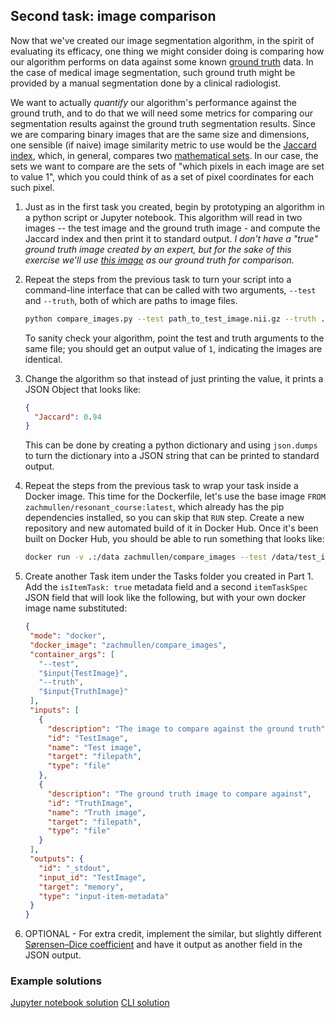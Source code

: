 ## Second task: image comparison

Now that we've created our image segmentation algorithm, in the spirit of evaluating its efficacy, one thing we might consider doing
is comparing how our algorithm performs on data against some known [ground truth](https://en.wikipedia.org/wiki/Ground_truth) data.
In the case of medical image segmentation, such ground truth might be provided by a manual segmentation done by a clinical radiologist.

We want to actually *quantify* our algorithm's performance against the ground truth, and to do that we will need some metrics for
comparing our segmentation results against the ground truth segmentation results. Since we are comparing binary images that are the
same size and dimensions, one sensible (if naive) image similarity metric to use would be the [Jaccard index](https://en.wikipedia.org/wiki/Jaccard_index),
which, in general, compares two [mathematical sets](https://en.wikipedia.org/wiki/Set_(mathematics)). In our case, the sets we want to
compare are the sets of "which pixels in each image are set to value 1", which you could think of as a set of pixel coordinates for
each such pixel.

1. Just as in the first task you created, begin by prototyping an algorithm in a python script or Jupyter notebook. This algorithm
   will read in two images -- the test image and the ground truth image - and compute the Jaccard index and then print it to
   standard output. *I don't have a "true" ground truth image created by an expert, but for the sake of this exercise we'll use
   [this image](http://34.229.214.79/#item/596653014d2d8d0db53d35e0) as our ground truth for comparison.*
   
1. Repeat the steps from the previous task to turn your script into a command-line interface that can be called with two arguments,
   `--test` and `--truth`, both of which are paths to image files.
   
   ```bash
   python compare_images.py --test path_to_test_image.nii.gz --truth ./segmentation_ground_truth.nii.gz
   ```
   
   To sanity check your algorithm, point the test and truth arguments to the same file; you should get an output value of `1`,
   indicating the images are identical.

1. Change the algorithm so that instead of just printing the value, it prints a JSON Object that looks like:

   ```json
   {
     "Jaccard": 0.94
   }
   ```
   
   This can be done by creating a python dictionary and using `json.dumps` to turn the dictionary into a JSON string that
   can be printed to standard output.

1. Repeat the steps from the previous task to wrap your task inside a Docker image. This time for the Dockerfile, let's use the
   base image `FROM zachmullen/resonant_course:latest`, which already has the pip dependencies installed, so you can skip that `RUN`
   step. Create a new repository and new automated build of it in Docker Hub. Once it's been built on Docker Hub, you should
   be able to run something that looks like:
   
   ```bash
   docker run -v .:/data zachmullen/compare_images --test /data/test_image.nii.gz --truth /data/segmentation_ground_truth.nii.gz
   ```

1. Create another Task item under the Tasks folder you created in Part 1. Add the `isItemTask: true` metadata field and a second
  `itemTaskSpec` JSON field that will look like the following, but with your own docker image name substituted:
  
   ```json
   {
    "mode": "docker",
    "docker_image": "zachmullen/compare_images",
    "container_args": [
      "--test",
      "$input{TestImage}",
      "--truth",
      "$input{TruthImage}"
    ],
    "inputs": [
      {
        "description": "The image to compare against the ground truth",
        "id": "TestImage",
        "name": "Test image",
        "target": "filepath",
        "type": "file"
      },
      {
        "description": "The ground truth image to compare against",
        "id": "TruthImage",
        "name": "Truth image",
        "target": "filepath",
        "type": "file"
      }
    ],
    "outputs": {
      "id": "_stdout",
      "input_id": "TestImage",
      "target": "memory",
      "type": "input-item-metadata"
    }
   }
   ```

1. OPTIONAL - For extra credit, implement the similar, but slightly different [Sørensen–Dice coefficient](https://en.wikipedia.org/wiki/S%C3%B8rensen%E2%80%93Dice_coefficient) and have it output as another field in the JSON output.

### Example solutions

[Jupyter notebook solution](https://github.com/zachmullen/image_comparison/blob/master/Image%20similarity.ipynb)
[CLI solution](https://github.com/zachmullen/image_comparison/blob/master/compare_images.py)

